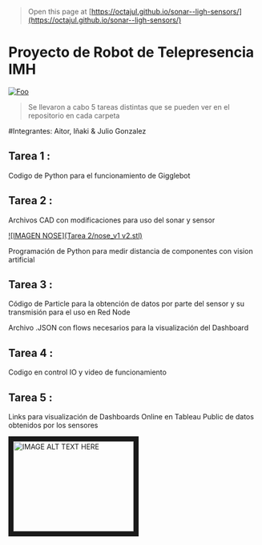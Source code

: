 
> Open this page at [https://octajul.github.io/sonar--ligh-sensors/](https://octajul.github.io/sonar--ligh-sensors/)

# Proyecto de Robot de Telepresencia IMH

<a href="https://www.imh.eus/eu" rel="some text">![Foo](https://media-exp1.licdn.com/dms/image/C4D0BAQFpuzjCUj95cg/company-logo_200_200/0/1579542289894?e=2159024400&v=beta&t=MqzIGMRqGZ4diQz7Y4T1qaaIh0YsdYIQdwPKU6zvWMQ)</a>


>Se llevaron a cabo 5 tareas distintas que se pueden ver en el repositorio en cada carpeta
>

#Integrantes: Aitor, Iñaki & Julio Gonzalez

## Tarea 1 :

Codigo de Python para el funcionamiento de Gigglebot

## Tarea 2 : 

Archivos CAD con modificaciones para uso del sonar y sensor


[![IMAGEN NOSE](Tarea 2/nose_v1 v2.stl)](https://github.com/Octajul/IMH-Robot-Telepresencia---Grupo-5/blob/master/Tarea%202/nose_v1%20v2.stl)




Programación de Python para medir distancia de componentes con vision artificial

## Tarea 3 : 

Código de Particle para la obtención de datos por parte del sensor y su transmisión para el uso en Red Node

Archivo .JSON con flows necesarios para la visualización del Dashboard

## Tarea 4 : 

Codigo en control IO y video de funcionamiento 

## Tarea 5 :

Links para visualización de Dashboards Online en Tableau Public de datos obtenidos por los sensores 

<a href="https://www.youtube.com/watch?v=tk9war7_y0Q&ab_channel=Murtaza%27sWorkshop-RoboticsandAI
" target="_blank"><img src="https://www.youtube.com/watch?v=tk9war7_y0Q&ab_channel=Murtaza%27sWorkshop-RoboticsandAI.jpg" 
alt="IMAGE ALT TEXT HERE" width="240" height="180" border="10" /></a>

